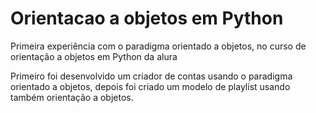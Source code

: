 <h1>Orientacao a objetos em Python</h1>
Primeira experiência com o paradigma orientado a objetos, no curso de orientação a objetos em Python da alura

Primeiro foi desenvolvido um criador de contas usando o paradigma orientado a objetos,
depois foi criado um modelo de playlist usando também orientação a objetos.
